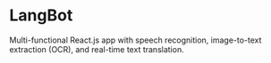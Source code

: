 # LangBot
Multi-functional React.js app with speech recognition, image-to-text extraction (OCR), and real-time text translation.
